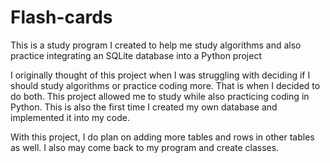 # Flash-cards
This is a study program I created to help me study algorithms and also practice integrating an SQLite database into a Python project

I originally thought of this project when I was struggling with deciding if I should study algorithms or practice coding more. That is when I decided to do both. This project allowed me to study while also practicing coding in Python. This is also the first time I created my own database and implemented it into my code. 

With this project, I do plan on adding more tables and rows in other tables as well. I also may come back to my program and create classes. 
